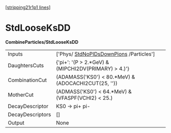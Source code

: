 [[stripping21r1p1 lines]](./stripping21r1p1-index)

# StdLooseKsDD

**CombineParticles/StdLooseKsDD**

|                  |                                                                                   |
|------------------|-----------------------------------------------------------------------------------|
| Inputs           | ['Phys/ [StdNoPIDsDownPions](./stripping21r1p1-stdnopidsdownpions) /Particles'] |
| DaughtersCuts    | {'pi+': '(P \> 2.\*GeV) & (MIPCHI2DV(PRIMARY) \> 4.)'}                            |
| CombinationCut   | (ADAMASS('KS0') \< 80.\*MeV) & (ADOCACHI2CUT(25, ''))                             |
| MotherCut        | (ADMASS('KS0') \< 64.\*MeV) & (VFASPF(VCHI2) \< 25.)                              |
| DecayDescriptor  | KS0 -\> pi+ pi-                                                                   |
| DecayDescriptors | []                                                                              |
| Output           | None                                                                              |
